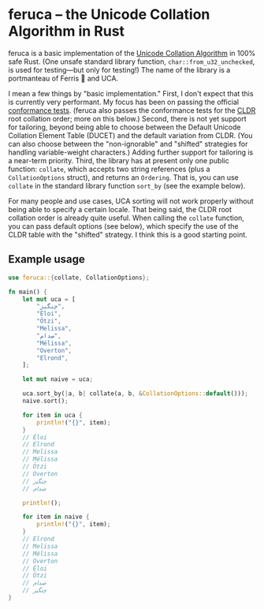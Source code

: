 # feruca – the Unicode Collation Algorithm in Rust

feruca is a basic implementation of the [Unicode Collation Algorithm](https://unicode.org/reports/tr10/) in 100% safe Rust. (One unsafe standard library function, `char::from_u32_unchecked`, is used for testing—but only for testing!) The name of the library is a portmanteau of Ferris 🦀 and UCA.

I mean a few things by "basic implementation." First, I don't expect that this is currently very performant. My focus has been on passing the official [conformance tests](https://www.unicode.org/Public/UCA/latest/CollationTest.html). (feruca also passes the conformance tests for the [CLDR](https://github.com/unicode-org/cldr) root collation order; more on this below.) Second, there is not yet support for tailoring, beyond being able to choose between the Default Unicode Collation Element Table (DUCET) and the default variation from CLDR. (You can also choose between the "non-ignorable" and "shifted" strategies for handling variable-weight characters.) Adding further support for tailoring is a near-term priority. Third, the library has at present only one public function: `collate`, which accepts two string references (plus a `CollationOptions` struct), and returns an `Ordering`. That is, you can use `collate` in the standard library function `sort_by` (see the example below).

For many people and use cases, UCA sorting will not work properly without being able to specify a certain locale. That being said, the CLDR root collation order is already quite useful. When calling the `collate` function, you can pass default options (see below), which specify the use of the CLDR table with the "shifted" strategy. I think this is a good starting point.

## Example usage

```rust
use feruca::{collate, CollationOptions};

fn main() {
    let mut uca = [
        "چنگیز",
        "Éloi",
        "Ötzi",
        "Melissa",
        "صدام",
        "Mélissa",
        "Overton",
        "Elrond",
    ];

    let mut naive = uca;

    uca.sort_by(|a, b| collate(a, b, &CollationOptions::default()));
    naive.sort();

    for item in uca {
        println!("{}", item);
    }
    // Éloi
    // Elrond
    // Melissa
    // Mélissa
    // Ötzi
    // Overton
    // چنگیز
    // صدام

    println!();

    for item in naive {
        println!("{}", item);
    }
    // Elrond
    // Melissa
    // Mélissa
    // Overton
    // Éloi
    // Ötzi
    // صدام
    // چنگیز
}
```
